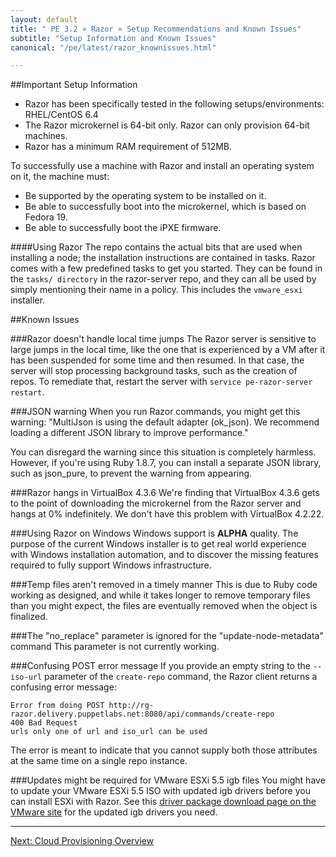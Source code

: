 ```yaml
---
layout: default
title: " PE 3.2 » Razor » Setup Recommendations and Known Issues"
subtitle: "Setup Information and Known Issues"
canonical: "/pe/latest/razor_knownissues.html"

---
```

##Important Setup Information

+ Razor has been specifically tested in the following setups/environments: RHEL/CentOS 6.4 
+ The Razor microkernel is 64-bit only. Razor can only provision 64-bit machines.
+ Razor has a minimum RAM requirement of 512MB. 

To successfully use a machine with Razor and install an operating system on it, the machine must:
+ Be supported by the operating system to be installed on it.
+ Be able to successfully boot into the microkernel, which is based on Fedora 19.
+ Be able to successfully boot the iPXE firmware.

####Using Razor
The repo contains the actual bits that are used when installing a node; the installation instructions are contained in tasks. Razor comes with a few predefined tasks to get you started. They can be found in the `tasks/ directory` in the razor-server repo, and they can all be used by simply mentioning their name in a policy. This includes the `vmware_esxi` installer.

##Known Issues

###Razor doesn't handle local time jumps 
The Razor server is sensitive to large jumps in the local time, like the one that is experienced by a VM after it has been suspended for some time and then resumed. In that case, the server will stop processing background tasks, such as the creation of repos. To remediate that, restart the server with `service pe-razor-server restart`.

###JSON warning
When you run Razor commands, you might get this warning: "MultiJson is using the default adapter (ok_json). We recommend loading a different JSON library to improve performance."

You can disregard the warning since this situation is completely harmless. However, if you're using Ruby 1.8.7, you can install a separate JSON library, such as json_pure, to prevent the warning from appearing.

###Razor hangs in VirtualBox 4.3.6
We're finding that VirtualBox 4.3.6 gets to the point of downloading the microkernel from the Razor server and hangs at 0% indefinitely. We don't have this problem with VirtualBox 4.2.22. 

###Using Razor on Windows
Windows support is **ALPHA** quality. The purpose of the current Windows installer is to get real world experience with Windows installation automation, and to discover the missing features required to fully support Windows infrastructure. 

###Temp files aren't removed in a timely manner
This is due to Ruby code working as designed, and while it takes longer to remove temporary files than you might expect, the files are eventually removed when the object is finalized.

###The "no_replace" parameter is ignored for the "update-node-metadata" command
This parameter is not currently working.

###Confusing POST error message
If you provide an empty string to the `--iso-url` parameter of the `create-repo` command, the Razor client returns a confusing error message:

	Error from doing POST http://rg-razor.delivery.puppetlabs.net:8080/api/commands/create-repo
	400 Bad Request
	urls only one of url and iso_url can be used

The error is meant to indicate that you cannot supply both those attributes at the same time on a single repo instance.

###Updates might be required for VMware ESXi 5.5 igb files
You might have to update your VMware ESXi 5.5 ISO with updated igb drivers before you can install ESXi with Razor. See this [driver package download page on the VMware site](https://my.vmware.com/web/vmware/details?downloadGroup=DT-ESXI55-INTEL-IGB-42168&productId=353) for the updated igb drivers you need.

* * *

 [Next: Cloud Provisioning Overview](./cloudprovisioner_overview.html)